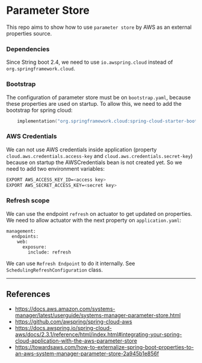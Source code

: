 # Parameter Store

This repo aims to show how to use `parameter store` by AWS as an external properties source.

### Dependencies

Since String boot 2.4, we need to use `io.awspring.cloud` instead of `org.springframework.cloud`.

### Bootstrap
The configuration of parameter store must be on `bootstrap.yaml`, because these properties are used on startup. To allow this, we need to add the bootstrap for spring cloud:

```kotlin
    implementation("org.springframework.cloud:spring-cloud-starter-bootstrap")
```

### AWS Credentials

We can not use AWS credentials inside application (property `cloud.aws.credentials.access-key` and `cloud.aws.credentials.secret-key`) because on startup the AWSCredentials bean is not created yet. So we need to add two environment variables:
```sh
EXPORT AWS_ACCESS_KEY_ID=<access key>
EXPORT AWS_SECRET_ACCESS_KEY=<secret key>
```

### Refresh scope
We can use the endpoint `refresh` on actuator to get updated on properties. We need to allow actuator with the next property on `application.yaml`:
```
management:
  endpoints:
    web:
      exposure:
        include: refresh
```

We can use `Refresh Endpoint` to do it internally. See `SchedulingRefreshConfiguration` class.

--- 

## References
- https://docs.aws.amazon.com/systems-manager/latest/userguide/systems-manager-parameter-store.html
- https://github.com/awspring/spring-cloud-aws
- https://docs.awspring.io/spring-cloud-aws/docs/2.3.1/reference/html/index.html#integrating-your-spring-cloud-application-with-the-aws-parameter-store
- https://towardsaws.com/how-to-externalize-spring-boot-properties-to-an-aws-system-manager-parameter-store-2a945b1e856f